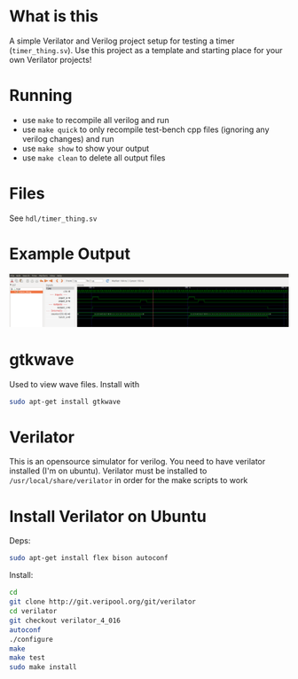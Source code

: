 What is this
===

A simple Verilator and Verilog project setup for testing a timer (`timer_thing.sv`). Use this project as a template and starting place for your own Verilator projects!


Running
===
* use `make` to recompile all verilog and run
* use `make quick` to only recompile test-bench cpp files (ignoring any verilog changes) and run
* use `make show` to show your output
* use `make clean` to delete all output files


Files
===
See `hdl/timer_thing.sv`


Example Output
===
![example1](assets/example1.png)



gtkwave
===
Used to view wave files.  Install with
```bash
sudo apt-get install gtkwave
```


Verilator
===
This is an opensource simulator for verilog.  You need to have verilator installed (I'm on ubuntu).  Verilator must be installed to `/usr/local/share/verilator` in order for the make scripts to work

Install Verilator on Ubuntu
===

Deps:
```bash
sudo apt-get install flex bison autoconf
```

Install:
```bash
cd
git clone http://git.veripool.org/git/verilator
cd verilator
git checkout verilator_4_016
autoconf
./configure
make
make test
sudo make install
```


